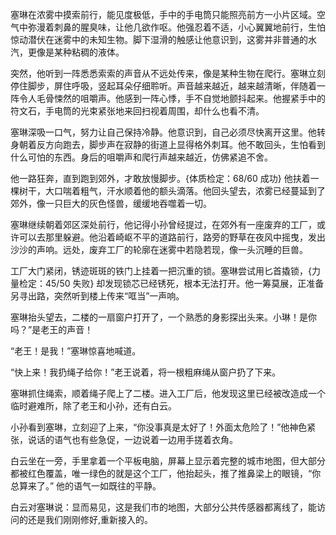 塞琳在浓雾中摸索前行，能见度极低，手中的手电筒只能照亮前方一小片区域。空气中弥漫着刺鼻的腥臭味，让他几欲作呕。他强忍着不适，小心翼翼地前行，生怕惊动潜伏在迷雾中的未知生物。脚下湿滑的触感让他意识到，这雾并非普通的水汽，更像是某种粘稠的液体。

突然，他听到一阵悉悉索索的声音从不远处传来，像是某种生物在爬行。塞琳立刻停住脚步，屏住呼吸，竖起耳朵仔细聆听。声音越来越近，越来越清晰，伴随着一阵令人毛骨悚然的咀嚼声。他感到一阵心悸，手不自觉地颤抖起来。他握紧手中的符文石，手电筒的光束紧张地来回扫视着周围，却什么也看不清。

塞琳深吸一口气，努力让自己保持冷静。他意识到，自己必须尽快离开这里。他转身朝着反方向跑去，脚步声在寂静的街道上显得格外刺耳。他不敢回头，生怕看到什么可怕的东西。身后的咀嚼声和爬行声越来越近，仿佛紧追不舍。

他一路狂奔，直到跑到郊外，才敢放慢脚步。{体质检定：68/60 成功} 他扶着一棵树干，大口喘着粗气，汗水顺着他的额头滴落。他回头望去，浓雾已经蔓延到了郊外，像一只巨大的灰色怪兽，缓缓地吞噬着一切。

塞琳继续朝着郊区深处前行，他记得小孙曾经提过，在郊外有一座废弃的工厂，或许可以去那里躲避。他沿着崎岖不平的道路前行，路旁的野草在夜风中摇曳，发出沙沙的声响。远处，废弃工厂的轮廓在迷雾中若隐若现，像一头沉睡的巨兽。

工厂大门紧闭，锈迹斑斑的铁门上挂着一把沉重的锁。塞琳尝试用匕首撬锁，{力量检定：45/50 失败} 却发现锁芯已经锈死，根本无法打开。他一筹莫展，正准备另寻出路，突然听到楼上传来“哐当”一声响。

塞琳抬头望去，二楼的一扇窗户打开了，一个熟悉的身影探出头来。小琳！是你吗？”是老王的声音！

“老王！是我！”塞琳惊喜地喊道。

“快上来！我扔绳子给你！”老王说着，将一根粗麻绳从窗户扔了下来。

塞琳抓住绳索，顺着绳子爬上了二楼。进入工厂后，他发现这里已经被改造成一个临时避难所，除了老王和小孙，还有白云。

小孙看到塞琳，立刻迎了上来，“你没事真是太好了！外面太危险了！”他神色紧张，说话的语气也有些急促，一边说着一边用手搓着衣角。

白云坐在一旁，手里拿着一个平板电脑，屏幕上显示着完整的城市地图，但大部分都被红色覆盖，唯一绿色的就是这个工厂，他抬起头，推了推鼻梁上的眼镜，“你总算来了。” 他的语气一如既往的平静。

白云对塞琳说：显而易见，这是我们市的地图，大部分公共传感器都离线了，能访问的还是我们刚刚修好,重新接入的。